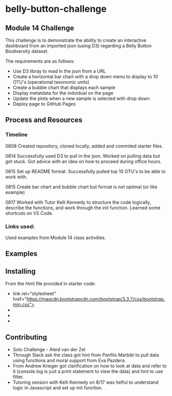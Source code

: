 # belly-button-challenge
## Module 14 Challenge

This challenge is to demonstrate the ability to create an interactive dashboard from an imported json (using D3) regarding a Belly Button Biodiversity dataset.  

The requirements are as follows:

* Use D3 libray to read in the json from a URL
* Create a horizontal bar chart with a drop down menu to display to 10 OTU's (operational taxonomic units)
* Create a bubble chart that displays each sample  
* Display metatdata for the indvidual on the page  
* Update the plots when a new sample is selected with drop down  
* Deploy page to GitHub Pages    

## Process and Resources
### Timeline
0808 Created repository, cloned locally, added and commited starter files.

0814 Successfully used D3 to pull in the json.  Worked on pulling data but got stuck.  Got advice with an idea on how to proceed during office hours.

0815 Set up README format. Successfully pulled top 10 OTU's to be able to work with.  

0815 Create bar chart and bubble chart but format is not optimal (or like example)  

0817 Worked with Tutor Kelli Kennedy to structure the code logically, describe the functions, and work through the init function. Learned some shortcuts on VS Code.

### Links used:
Used examples from Module 14 class activities.

## Examples

## Installing
From the html file provided in starter code:  
* link rel="stylesheet" href="https://maxcdn.bootstrapcdn.com/bootstrap/3.3.7/css/bootstrap.min.css">
* <script src="https://d3js.org/d3.v7.min.js"></script>  
*  <script src="https://cdn.plot.ly/plotly-latest.min.js"></script>  
*  <script src="./static/js/app.js"></script>

## Contributing
*  Solo Challenge - Aleid van der Zel  
*  Through Slack ask the class got hint from Panfilo Marbibi to pull data using functions and moral support from Eva Pazdera. 
*  From Andrew Krieger got clarification on how to look at data and refer to it (console.log is just a print statement to view the data) and hint to use filter.
*  Tutoring session with Kelli Kennedy on 8/17 was helful to understand logic in Javascript and set up init function.  
